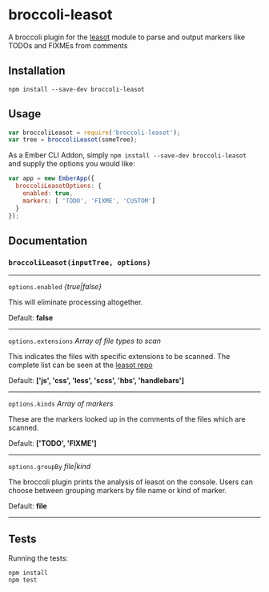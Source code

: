 broccoli-leasot
=============

A broccoli plugin for the [leasot](https://github.com/pgilad/leasot) module to parse and output markers like TODOs and FIXMEs from comments

## Installation
`npm install --save-dev broccoli-leasot`

## Usage

```js
var broccoliLeasot = require('broccoli-leasot');
var tree = broccoliLeasot(someTree);
```

As a Ember CLI Addon, simply `npm install --save-dev broccoli-leasot` and supply the options you would like:

```js
var app = new EmberApp({
  broccoliLeasotOptions: {
    enabled: true,
    markers: [ 'TODO', 'FIXME', 'CUSTOM']
  }
});
```

## Documentation

### `broccoliLeasot(inputTree, options)`

---

`options.enabled` *{true|false}*

This will eliminate processing altogether.

Default: **false**

---

`options.extensions` *Array of file types to scan*

This indicates the files with specific extensions to be scanned. The complete list can be seen at the [leasot repo](https://github.com/pgilad/leasot#supported-languages)

Default: **['js', 'css', 'less', 'scss', 'hbs', 'handlebars']**

---

`options.kinds` *Array of markers*

These are the markers looked up in the comments of the files which are scanned.

Default: **['TODO', 'FIXME']**

---

`options.groupBy` *file|kind*

The broccoli plugin prints the analysis of leasot on the console. Users can choose between grouping markers by file name or kind of marker.

Default: **file**

---


## Tests

Running the tests:

```
npm install
npm test
```
